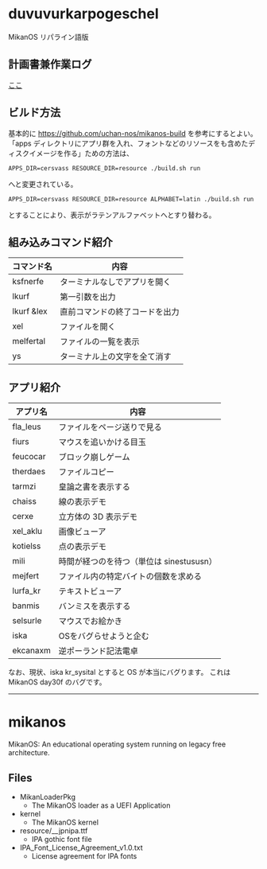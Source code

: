 # duvuvurkarpogeschel

MikanOS リパライン語版

## 計画書兼作業ログ

[ここ](https://docs.google.com/document/d/1wIOPxwwuKzM3AXjePmQmzAJn_1PvlHc2g7eBjgCJTak/edit#)

## ビルド方法

基本的に https://github.com/uchan-nos/mikanos-build を参考にするとよい。「apps ディレクトリにアプリ群を入れ、フォントなどのリソースをも含めたディスクイメージを作る」ための方法は、

```
APPS_DIR=cersvass RESOURCE_DIR=resource ./build.sh run
```

へと変更されている。

```
APPS_DIR=cersvass RESOURCE_DIR=resource ALPHABET=latin ./build.sh run
```

とすることにより、表示がラテンアルファベットへとすり替わる。

## 組み込みコマンド紹介

| コマンド名 | 内容 |
|------------|---------------------------|
| ksfnerfe   | ターミナルなしでアプリを開く |
| lkurf	     | 第一引数を出力 |
| lkurf &lex | 直前コマンドの終了コードを出力 |
| xel        | ファイルを開く |
| melfertal  | ファイルの一覧を表示 |
| ys         | ターミナル上の文字を全て消す |


## アプリ紹介

| アプリ名 | 内容 |
|---------|---------------------------|
| fla_leus | ファイルをページ送りで見る |
| fiurs    | マウスを追いかける目玉 |
| feucocar | ブロック崩しゲーム |
| therdaes | ファイルコピー |
| tarmzi   | 皇論之書を表示する |
| chaiss   | 線の表示デモ |
| cerxe    | 立方体の 3D 表示デモ |
| xel_aklu | 画像ビューア |
| kotielss | 点の表示デモ |
| mili     | 時間が経つのを待つ（単位は sinestususn）|
| mejfert  | ファイル内の特定バイトの個数を求める |
| lurfa_kr | テキストビューア |
| banmis   | バンミスを表示する |
| selsurle | マウスでお絵かき | 
| iska	   | OSをバグらせようと企む |
| ekcanaxm | 逆ポーランド記法電卓 |

なお、現状、iska kr_sysital とすると OS が本当にバグります。
これは MikanOS day30f のバグです。

<hr>

# mikanos
MikanOS: An educational operating system running on legacy free architecture.

## Files

- MikanLoaderPkg
    - The MikanOS loader as a UEFI Application
- kernel
    - The MikanOS kernel
- resource/__jpnipa.ttf
    - IPA gothic font file
- IPA_Font_License_Agreement_v1.0.txt
    - License agreement for IPA fonts

